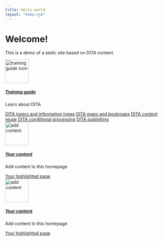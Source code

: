 ```yaml
---
title: Hello world
layout: "home.njk"
---
```


# Welcome!  

This is a demo of a static site based on DITA content.

<div class="jumbotron">
  <div class="row">
    <div class="col">
      <div  class="card">
        <a class="home-card" href="/training-guide/"> 
        <div class="home-card-img-top-box">
        <span class="helper"></span> 
        <img  src="https://www.ixiasoft.com/wp-content/uploads/2017/09/dita.jpg" alt="training guide icon" class="home-card-img-top" href="/training-guide/" height="75px" width="auto"/>
        </div>
        <div class="card-body">
          <h5 class="card-title">Training guide</h5> </a>
            <p class="card-text">Learn about DITA </p>
            <a href="/training-guide/en/to_topics_information_types/" class="btn btn-outline-primary">DITA topics and information types</a>
            <a href="/training-guide/en/to_ditamaps_bookmaps/" class="btn btn-outline-primary">DITA maps and bookmaps</a>
            <a href="/training-guide/en/to_reusing_content/" class="btn btn-outline-primary">DITA content reuse</a>
            <a href="/training-guide/en/to_conditional_processing/" class="btn btn-outline-primary">DITA conditional processing</a>
            <a href="/training-guide/en/to_publishing/" class="btn btn-outline-primary">DITA publishing</a>
        </div>
      </div>
    </div>
    <div class="col">
      <div  class="card">
        <a class="home-card" href="/"> 
        <div class="home-card-img-top-box"> 
        <span class="helper"></span>
        <img  src="https://encrypted-tbn0.gstatic.com/images?q=tbn:ANd9GcTMzGrPNEW8fpq4XoWBI8QoNFD7eXouAJo-4A&usqp=CAU" alt="add content" class="home-card-img-top" href="/"  height="75px" width="auto"/>
        </div>
        <div class="card-body">
          <h5 class="card-title">Your content</h5></a>
            <p class="card-text">Add content to this homepage</p>
            <a href="/" class="btn btn-outline-primary">Your highlighted page</a>
        </div>
      </div>
    </div>
    <div class="col">
      <div  class="card">
        <a class="home-card" href="/"> 
        <div class="home-card-img-top-box"> 
        <span class="helper"></span>
        <img  src="https://encrypted-tbn0.gstatic.com/images?q=tbn:ANd9GcTMzGrPNEW8fpq4XoWBI8QoNFD7eXouAJo-4A&usqp=CAU" alt="add content" class="home-card-img-top" href="/"  height="75px" width="auto"/>
        </div>
        <div class="card-body">
          <h5 class="card-title">Your content</h5></a>
            <p class="card-text">Add content to this homepage</p>
            <a href="/" class="btn btn-outline-primary">Your highlighted page</a>
        </div>
      </div>
    </div>
  </div>
  </div>